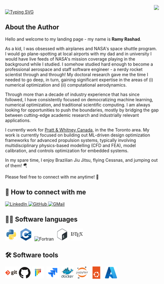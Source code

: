 <!--
**F18/F18** is a ✨ _special_ ✨ repository because its `README.md` (this file) appears on your GitHub profile.
-->

<img align="right" src="https://visitor-badge.laobi.icu/badge?page_id=F18.F18">

<a href="https://git.io/typing-svg"><img src="https://readme-typing-svg.herokuapp.com/?font=Fira+Code&size=30&width=600&duration=3000&pause=300&color=7F9F7F&repeat=false&random=false&width=900&lines=Talk+to+me,+Goose;No,+Mav,+this+is+not+a+good+idea;Sorry,+Goose,+but+it%27s+time+to+buzz+the+tower;Goodness+gracious,+great+balls+of+fire!" alt="Typing SVG" /></a>

## About the Author
Hello and welcome to my landing page - my name is **Ramy Rashad**.

As a kid, I was obsessed with airplanes and NASA's space shuttle program. I would go plane-spotting at local airports with my dad and in university I would have live feeds of NASA's mission coverage playing in the background while I studied. I somehow studied hard enough to become a professional aerospace and staff software engineer - a nerdy rocket scientist through and through! My doctoral research gave me the time I needed to go deep, in turn, gaining significant expertise in the areas of (i) numerical optimization and (ii) computational aerodynamics. 

Through more than a decade of industry experience that has since followed, I have consistently focused on democratizing machine learning, numerical optimization, and traditional scientific computing. I am always looking for opportunities to push the boundaries, mostly by bridging the gap between cutting-edge academic research and industrially relevant applications.

I currently work for [Pratt \& Whitney Canada](https://www.prattwhitney.com/), in the the Toronto area. My work is currently focused on building out ML-driven design optimization frameworks for advanced propulsion systems, typically involving multidisciplinary physics-based modelling (CFD and FEA), model calibration, and controls optimization for embedded systems.

In my spare time, I enjoy Brazilian Jiu Jitsu, flying Cessnas, and jumping out of them! 🪂

Please feel free to connect with me anytime! 🚀 <!-- You can also check out my resume, made using Latex. -->

## :handshake: How to connect with me

<div align=left>
  <a href="https://www.linkedin.com/in/rashadramy/">
    <img src="https://img.shields.io/badge/LinkedIn-0077B5?style=for-the-badge&logo=linkedin&logoColor=white" title="LinkedIn"/>
  </a>
  <a href="https://www.github.com/F18">
  <img src="https://img.shields.io/badge/GitHub-100000?style=for-the-badge&logo=github&logoColor=white" title="GitHub"/>
  </a>
  <a href="mailto:ra.rashad@gmail.com">
    <img src="https://img.shields.io/badge/Gmail-D14836?style=for-the-badge&logo=gmail&logoColor=white" title="GMail"/>
  </a>
</div>


## :man_technologist: Software languages

<div>
  <img src="https://github.com/devicons/devicon/blob/master/icons/python/python-original.svg" title="Python" alt="Python" width="40" height="40"/>&nbsp;
  <img src="https://github.com/devicons/devicon/blob/master/icons/cplusplus/cplusplus-original.svg" title="C++" alt="C++" width="40" height="40"/>&nbsp;
  <img src="https://upload.wikimedia.org/wikipedia/commons/b/b8/Fortran_logo.svg" title="Fortran" alt="Fortran" width="40" height="40"/>&nbsp;
  <!-- <img src="https://github.com/simple-icons/simple-icons/blob/develop/icons/fortran.svg" title="Fortran" alt="Fortran" width="40" height="40"/>&nbsp; -->
  <img src="https://github.com/devicons/devicon/blob/master/icons/bash/bash-original.svg" title="Bash" alt="Bash" width="40" height="40"/>&nbsp;
  <img src="https://github.com/devicons/devicon/blob/master/icons/latex/latex-original.svg" title="LaTeX" alt="LaTeX" width="40" height="40"/>&nbsp;
</div>

## :hammer_and_wrench: Software tools

<div>
  <img src="https://github.com/devicons/devicon/blob/master/icons/git/git-original-wordmark.svg" title="Git" **alt="Git" width="40" height="40"/>
  <img src="https://github.com/devicons/devicon/blob/master/icons/github/github-original.svg" title="GitHub" **alt="GitHub" width="40" height="40"/>
  <img src="https://github.com/devicons/devicon/blob/master/icons/pytest/pytest-original.svg" title="pytest" alt="pytest" width="40" height="40"/>&nbsp;
  <img src="https://github.com/devicons/devicon/blob/master/icons/jira/jira-original.svg" title="Jira" alt="Jira" width="40" height="40"/>&nbsp;
  <img src="https://github.com/devicons/devicon/blob/master/icons/docker/docker-original-wordmark.svg" title="Docker"  alt="Docker" width="40" height="40"/>&nbsp;
  <img src="https://github.com/devicons/devicon/blob/master/icons/jupyter/jupyter-original-wordmark.svg" title="Jupyter" alt="Jupyter" width="40" height="40"/>&nbsp;
  <img src="https://github.com/devicons/devicon/blob/master/icons/ubuntu/ubuntu-plain.svg" title="Ubuntu" alt="Ubuntu" width="40" height="40"/>&nbsp;
  <img src="https://github.com/devicons/devicon/blob/master/icons/azure/azure-original.svg" title="Azure" alt="Azure" width="40" height="40"/>&nbsp;
  <!-- <img src="https://github.com/devicons/devicon/blob/master/icons/kubernetes/kubernetes-plain-wordmark.svg" title="Kubernetes"  alt="Kubernetes" width="40" height="40"/>&nbsp;
  <img src="https://github.com/devicons/devicon/blob/master/icons/cmake/cmake-original-wordmark.svg" title="CMake" alt="CMake" width="40" height="40"/>&nbsp;
  <img src="https://github.com/devicons/devicon/blob/master/icons/flask/flask-original-wordmark.svg" title="Flask" alt="Flask" width="40" height="40"/>&nbsp;  -->
</div>


<!--

## ⚡ GitHub statistics

https://git-readme-stats-dw6d.vercel.app/api/top-langs/?username=F18&hide=emacs lisp,c,vim scrip,postscript,perl&langs_count=5&size_weight=0.5&count_weight=0.5


![Streak](https://github-readme-streak-stats.herokuapp.com/?user=F18&theme=react&border=61dafb&hide_border=true)
![Stats](https://github-readme-stats.vercel.app/api?username=F18&theme=react&show_icons=true)](https://github.com/F18)
![Languages](https://github-readme-stats.vercel.app/api/top-langs?username=F18&hide=emacs&exclude_repo=dotfiles&theme=react&show_icons=true)

-->

<!--
<br>
<p align=center>
  <div align=center>
    <a href="https://github.com/denvercoder1/github-readme-streak-stats" title="Go to Source">
      <img align="left" width=390 src="https://github-readme-streak-stats.herokuapp.com/?user=F18&theme=react&border=61dafb&hide_border=true" alt="zumrudu-anka" />
    </a>
    <a href="https://github.com/anuraghazra/github-readme-stats" title="Go to Source">
      <img align="right" width=390 src="https://github-readme-stats.vercel.app/api?username=F18&include_all_commits=true&show_icons=true&theme=react&border_color=61dafb&hide_border=true" />
    </a>
  </div>
  <br><br><br><br><br><br><br><br><br>
  <br>
  <img src="https://github-readme-activity-graph.vercel.app/graph?username=F18&include_all_commits=true&theme=react-dark&bg_color=20232a&hide_border=true" width="100%"/>
</p>
-->
